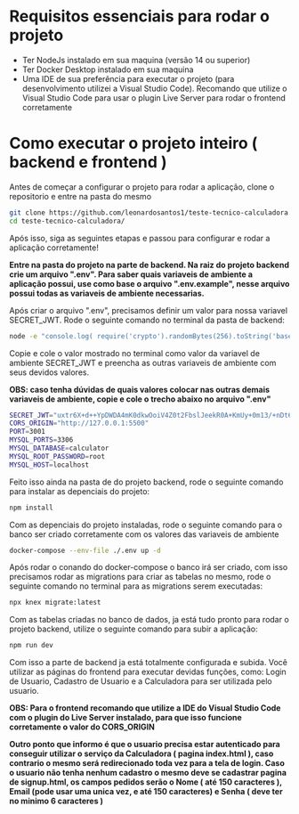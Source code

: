 # **Requisitos essenciais para rodar o projeto**
- Ter NodeJs instalado em sua maquina (versão 14 ou superior)
- Ter Docker Desktop instalado em sua maquina 
- Uma IDE de sua preferência para executar o projeto (para desenvolvimento utilizei a Visual Studio Code). Recomando que utilize o Visual Studio Code para usar o plugin Live Server para rodar o frontend corretamente

# **Como executar o projeto inteiro ( backend e frontend )**
Antes de começar a configurar o projeto para rodar a aplicação, clone o repositorio e entre na pasta do mesmo 
```bash
git clone https://github.com/leonardosantos1/teste-tecnico-calculadora.git
cd teste-tecnico-calculadora/
```
 Após isso, siga as seguintes etapas e passou para configurar e rodar a aplicação corretamente!

**Entre na pasta do projeto na parte de backend. Na raiz do projeto backend crie um arquivo ".env". Para saber quais variaveis de ambiente a aplicação possui, use como base o arquivo ".env.example", nesse arquivo possui todas as variaveis de ambiente necessarias.**

Após criar o arquivo ".env", precisamos definir um valor para nossa variavel SECRET_JWT.
Rode o seguinte comando no terminal da pasta de backend:
```bash
node -e "console.log( require('crypto').randomBytes(256).toString('base64'))"
```
Copie e cole o valor mostrado no terminal como valor da variavel de ambiente SECRET_JWT e preencha as outras variaveis de ambiente com seus devidos valores.

**OBS: caso tenha dúvidas de quais valores colocar nas outras demais variaveis de ambiente, copie e cole o trecho abaixo no arquivo ".env"**

```bash
SECRET_JWT="uxtr6X+d++YpDWDA4mK0dkwOoiV4Z0t2FbslJeekR0A+KmUy+0m13/+nDt6yPe8vvvGPqbjqnWvCEtfq7MspuxC3UQKLUP2PCz2FWzNuXi+La9lGr9DxRbZ3aU9ZucCYP5J1LIUKgbTcPi9PEd1GXicwtW/5iY3qRcipXVe57pOG2puionLCKXIorTj6ZIYJrT2/4CUn+82gvv61FZCJklee3V921t6IRs2GwZUQgxE9v1sYQ9aQ+2aJ8bSJGbyRqVboFFdBQnFFumiiSYQis+JW5C7UQKM482E0ltoTZ82Bmg+s5C1DqVlKT8a7WKeTAprIVop3RGAd5xT4DfjXlQ=="
CORS_ORIGIN="http://127.0.0.1:5500"
PORT=3001
MYSQL_PORTS=3306
MYSQL_DATABASE=calculator
MYSQL_ROOT_PASSWORD=root
MYSQL_HOST=localhost
```

Feito isso ainda na pasta de do projeto backend, rode o seguinte comando para instalar as depenciais do projeto:
```bash
npm install
```

Com as depenciais do projeto instaladas, rode o seguinte comando para o banco ser criado corretamente com os valores das variaveis de ambiente
```bash
docker-compose --env-file ./.env up -d
```

Após rodar o conando do docker-compose o banco irá ser criado, com isso precisamos rodar as migrations para criar as tabelas no mesmo, rode o seguinte comando no terminal para as migrations serem executadas:
```bash
npx knex migrate:latest
```

Com as tabelas criadas no banco de dados, ja está tudo pronto para rodar o projeto backend, utilize o seguinte comando para subir a aplicação:
```bash
npm run dev
```
Com isso a parte de backend ja está totalmente configurada e subida. Você utilizar as páginas do frontend para executar devidas funções, como: Login de Usuario, Cadastro de Usuario e a Calculadora para ser utilizada pelo usuario.

**OBS: Para o frontend recomando que utilize a IDE do Visual Studio Code com o plugin do Live Server instalado, para que isso funcione corretamente o valor do CORS_ORIGIN**

**Outro ponto que informo é que o usuario precisa estar autenticado para conseguir utilizar o serviço da Calculadora ( pagina index.html ), caso contrario o mesmo será redirecionado toda vez para a tela de login. Caso o usuario não tenha nenhum cadastro o mesmo deve se cadastrar pagina de signup.html, os campos pedidos serão o Nome ( até 150 caracteres ), Email (pode usar uma unica vez, e até 150 caracteres) e Senha ( deve ter no minimo 6 caracteres )**





